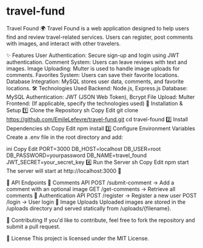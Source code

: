 # travel-fund
Travel Found 🌍
Travel Found is a web application designed to help users find and review travel-related services. Users can register, post comments with images, and interact with other travelers.

✨ Features
User Authentication: Secure sign-up and login using JWT authentication.
Comment System: Users can leave reviews with text and images.
Image Uploading: Multer is used to handle image uploads for comments.
Favorites System: Users can save their favorite locations.
Database Integration: MySQL stores user data, comments, and favorite locations.
🛠 Technologies Used
Backend: Node.js, Express.js
Database: MySQL
Authentication: JWT (JSON Web Token), Bcrypt
File Upload: Multer
Frontend: (If applicable, specify the technologies used)
🚀 Installation & Setup
1️⃣ Clone the Repository
sh
Copy
Edit
git clone https://github.com/EmileLefevre/travel-fund.git
cd travel-found
2️⃣ Install Dependencies
sh
Copy
Edit
npm install
3️⃣ Configure Environment Variables
Create a .env file in the root directory and add:

ini
Copy
Edit
PORT=3000
DB_HOST=localhost
DB_USER=root
DB_PASSWORD=yourpassword
DB_NAME=travel_found
JWT_SECRET=your_secret_key
4️⃣ Run the Server
sh
Copy
Edit
npm start
The server will start at http://localhost:3000 🚀

📡 API Endpoints
📝 Comments API
POST /submit-comment → Add a comment with an optional image
GET /get-comments → Retrieve all comments
🔐 Authentication API
POST /register → Register a new user
POST /login → User login
📸 Image Uploads
Uploaded images are stored in the /uploads directory and served statically from /uploads/{filename}.

🤝 Contributing
If you'd like to contribute, feel free to fork the repository and submit a pull request.

📜 License
This project is licensed under the MIT License.